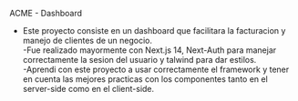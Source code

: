 ACME - Dashboard

+ Este proyecto consiste en un dashboard que facilitara la facturacion y manejo de clientes de un negocio. <br/>
  -Fue realizado mayormente con Next.js 14, Next-Auth para manejar correctamente la sesion del usuario y talwind para dar estilos. <br/>
  -Aprendi con este proyecto a usar correctamente el framework y tener en cuenta las mejores practicas con los componentes tanto en el server-side como en el client-side. <br/>
